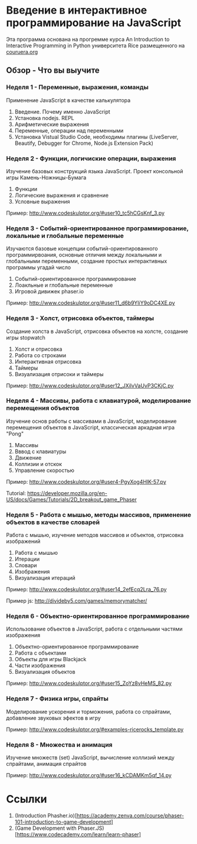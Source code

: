 # Введение в интерактивное программирование на JavaScript

Эта программа основана на прогремме курса An Introduction to Interactive Programming in Python
университета Rice размещенного на [couruera.org](https://www.coursera.org/learn/interactive-python-1)

## Обзор - Что вы выучите

### Неделя 1 - Переменные, выражения, команды

Применение JavaScript в качестве калькулятора

1. Введение. Почему именно JavaScript
2. Установка nodejs. REPL
3. Арифметические выражения
4. Переменные, операции над переменными
5. Установка Vistual Studio Code, необходимы плагины (LiveServer, Beautify, Debugger for Chrome, Node.js Extension Pack)

### Неделя 2 - Функции, логичиские операции, выражения

Изучение базовых конструкций языка JavaScript. Проект консольной игры Камень-Ножницы-Бумага

1. Функции
2. Логические выражения и сравнение
3. Условные выражения

Пример: http://www.codeskulptor.org/#user10_tc5hCGsKnf_3.py

### Неделя 3 - Событий-ориентированное программирование, локальные и глобальные переменные

Изучаются базовые концепции событий-ориентированного программирвоания, основные отличия между локальными и глобальными переменными, создание простых интерактивных программы угадай число

1. Событий-ориентированное программирование
2. Лоакльные и глобальные переменные
3. Игровой дивижек phaser.io 

Пример: http://www.codeskulptor.org/#user11_d6b9YIiY9oDC4XE.py

### Неделя 3 - Холст, отрисовка объектов, таймеры
Создание холста в JavaScript, отрисовка объектов на холсте, создание игры stopwatch
1. Холст и отрисовка
2. Работа со строками
3. Интерактивная отрисовка
4. Таймеры
5. Визуализация отрисоки и таймеры

Пример: http://www.codeskulptor.org/#user12_JXilvVaUvP3CKjC.py

### Неделя 4 - Массивы, работа с клавиатурой, моделирование перемещения объектов
Изучение основ работы с массивами в JavaScript, моделирование перемещения объектов в JavaScript, классическая аркадная игра "Pong"
1. Массивы
2. Вввод с клавиатуры
3. Движение
4. Коллизии и отскок
5. Управление скоростью

Пример: http://www.codeskulptor.org/#user4-PgyXog4HlK-57.py

Tutorial: https://developer.mozilla.org/en-US/docs/Games/Tutorials/2D_breakout_game_Phaser

### Неделя 5 - Работа с мышью, методы массивов, применение объектов в качестве словарей
Работа с мышью, изучение методов массивов и объектов, отрисовка изображений

1. Работа с мышью
2. Итерации
3. Словари
4. Изображения
5. Визуализация итераций

Пример: http://www.codeskulptor.org/#user14_2efEcq2Lra_76.py

Пример js: http://divideby5.com/games/memorymatcher/

### Неделя 6 - Объектно-ориентированное программирование
Использование объектов в JavaScript, работа с отдельными частями изображения

1. Объектно-ориентированное программирование 
2. Работа с объектами
3. Объекты для игры Blackjack
4. Части изображения
5. Визуализация объектов

Пример: http://www.codeskulptor.org/#user15_ZoYz8vHeMS_82.py

### Неделя 7 - Физика игры, спрайты
Моделирование ускорения и торможения, работа со спрайтами, добавление звуковых эфектов в игру

Пример: http://www.codeskulptor.org/#examples-ricerocks_template.py

### Неделя 8 - Множества и анимация
Изучение множеств (set) JavaScript, вычисление коллизий между спрайтами, анимация спрайтов

Пример: http://www.codeskulptor.org/#user16_kCDAMKm5qf_14.py

# Ссылки

1. (Introduction Phasher.io)[https://academy.zenva.com/course/phaser-101-introduction-to-game-development]
2. (Game Development with Phaser.JS)[https://www.codecademy.com/learn/learn-phaser]